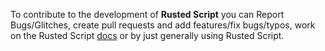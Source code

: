 To contribute to the development of **Rusted Script** you can Report Bugs/Glitches, create pull requests and add features/fix bugs/typos, work on the Rusted Script [docs](https://github.com/Rusted-Script/Docs) or by just generally using Rusted Script.
